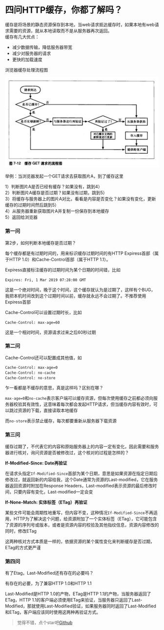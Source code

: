 # 四问HTTP缓存，你都了解吗？
缓存是将场景的静态资源保存到本地，当web请求抵达缓存时，如果本地有web请求需要的资源，就从本地读取而不是从服务器再次返回。  
缓存有几大优点：  
* 减少数据传输，降低服务器带宽
* 减少对服务器的请求
* 更快的加载速度

浏览器缓存处理流程图  

<img src="https://raw.githubusercontent.com/wangmeijian/images/master/http-cache/20200315140946.png" width="600" />

举例：当浏览器发起一个GET请求去获取图片A，到了缓存这里   

1）判断图片A是否已经有缓存？如果没有，跳到4）  
2）判断图片A缓存是否过期？如果没有过期，跳到5）  
3）将缓存与服务器上的图片A对比，看看是内容是否变化？如果没有变化，更新缓存的过期时间然后跳到5）   
4）从服务器重新获取图片A并复制一份保存到本地缓存   
5）返回给浏览器

### 第一问
第2步，如何判断本地缓存是否过期？   

每个缓存都是有过期时间的，用来标识缓存过期时间的有HTTP Expiress首部（属于HTTP 1.0）和Cache-Control首部（属于HTTP 1.1）。  

Expiress直接标注缓存的过期时间为某个日期的时间错，比如

```Expires: Fri, 1 Mar 2019 07:28:00 GMT```

这是一个绝对时间，晚于这个时间，这个缓存就认为是过期了，这样有个BUG，我把本机时间改到这个过期时间以前，缓存就永远不会过期了。不推荐使用Expiress首部

Cache-Control可以设置过期时长，比如

```Cache-Control: max-age=60```

这是一个相对时间，资源请求过来之后60秒过期

### 第二问
Cache-Control还可以配置成其他值，如  
```bash
Cache-Control: max-age=0
Cache-Control: no-cache
Cache-Control: no-store
```  
乍一看都是不缓存的意思，真是这样吗？区别在哪？

```max-age=0```和```no-cache```表示客户端可以缓存资源，但每次使用缓存之前都必须向服务器校验其有效性，这意味着每次都会发起HTTP请求，但当缓存内容有效时，可以跳过资源的下载，直接读取本地缓存  

而```no-store```表示禁止缓存，每次都要重新从服务器下载资源


### 第三问
缓存过期了，不代表它的内容和原始服务器上的内容一定有变化，因此需要和服务器进行核对，询问资源是否被修改过，这个核对的过程是怎样的？

**If-Modified-Since: Date再验证**

在请求头指定```If-Modified-Since```首部为某个日期，意思是如果资源在指定日期后修改过，就返回新的内容给我，这个Date通常为资源的Last-modified，它在服务器返回资源时附加在Response Headers，Last-modified表示资源的最后修改时间，只要内容有变化，Last-modified一定会变

**If-None-Match: 实体标签（ETag）再验证**

某些文件可能会周期性地重写，但内容不变，这种情况```If-Modified-Since```不再适用，HTTP为了解决这个问题，给资源附加了一个实体标签（ETag），它可能包含了资源的序列号或版本，或者是资源内容的校验及其他指纹信息，资源内容修改的同时，修改ETag  

这两种核对方式本质是一样的，依据资源的某个属性变化来判断缓存是否过期，ETag的方式更严谨  

### 第四问
有了Etag，Last-Modified还有存在的必要吗？

有存在的必要，为了兼容HTTP 1.0和HTTP 1.1  

Last-Modified是HTTP 1.0的产物，ETag是HTTP 1.1的产物，当服务器返回了ETag，HTTP 1.1的客户端必须使用ETag来验证，当服务器只返回了Last-Modified，那就使用Last-Modified验证，如果服务器同时返回了Last-Modified和ETag，客户端应该同时使用这两种再验证方式。  

> 觉得不错，点个star吧[Github](https://github.com/wangmeijian/blog)